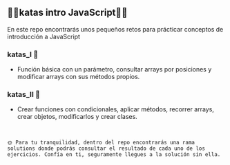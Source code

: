 ## 🐱‍👤katas intro JavaScript🐱‍👤

En este repo encontrarás unos pequeños retos para prácticar conceptos de introducción a JavaScript


### katas_I 🐣 

- Función básica con un parámetro, consultar arrays por posiciones y modificar arrays con sus métodos propios.


### katas_II 🤺

- Crear funciones con condicionales, aplicar métodos, recorrer arrays, crear objetos, modificarlos y crear clases.  

<br>

    🌞 Para tu tranquilidad, dentro del repo encontrarás una rama solutions donde podrás consultar el resultado de cada uno de los ejercicios. Confía en ti, seguramente llegues a la solución sin ella.